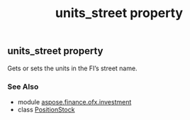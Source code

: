 ﻿---
title: units_street property
second_title: Aspose.Finance for Python via .NET API References
description: 
type: docs
weight: 50
url: /python-net/aspose.finance.ofx.investment/positionstock/units_street/
is_root: false
---

## units_street property


Gets or sets the units in the FI’s street name.

### See Also
* module [aspose.finance.ofx.investment](../../)
* class [PositionStock](/finance/python-net/aspose.finance.ofx.investment/positionstock)
